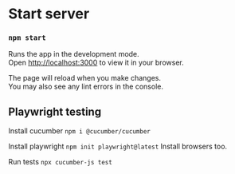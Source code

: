 
# Start server
### `npm start`

Runs the app in the development mode.\
Open [http://localhost:3000](http://localhost:3000) to view it in your browser.

The page will reload when you make changes.\
You may also see any lint errors in the console.

## Playwright testing

Install cucumber
`npm i @cucumber/cucumber`

Install playwright
`npm init playwright@latest`
Install browsers too.

Run tests
`npx cucumber-js test`